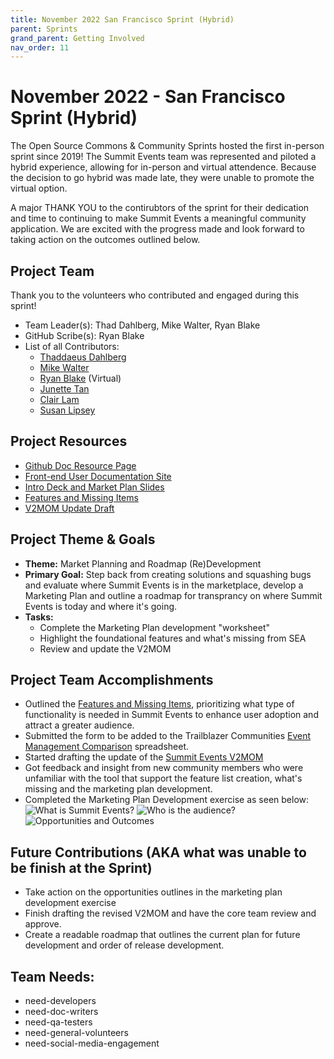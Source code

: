 ```yaml
---
title: November 2022 San Francisco Sprint (Hybrid)
parent: Sprints
grand_parent: Getting Involved
nav_order: 11
---
```

# November 2022 - San Francisco Sprint (Hybrid)
The Open Source Commons & Community Sprints hosted the first in-person sprint since 2019! The Summit Events team was represented and piloted a hybrid experience, allowing for in-person and virtual attendence. Because the decision to go hybrid was made late, they were unable to promote the virtual option.

A major THANK YOU to the contirubtors of the sprint for their dedication and time to continuing to make Summit Events a meaningful community application.  We are excited with the progress made and look forward to taking action on the outcomes outlined below.


## Project Team
Thank you to the volunteers who contributed and engaged during this sprint!
* Team Leader(s): Thad Dahlberg, Mike Walter, Ryan Blake
* GitHub Scribe(s): Ryan Blake
* List of all Contributors: 
  - [Thaddaeus Dahlberg](https://github.com/tcdahlberg)
  - [Mike Walter](https://github.com/walt0019)
  - [Ryan Blake](https://github.com/rdblake21) (Virtual)
  - [Junette Tan]()
  - [Clair Lam]()
  - [Susan Lipsey]()


## Project Resources
* [Github Doc Resource Page](https://github.com/SFDO-Community-Sprints/summit-events-app-documentation)
* [Front-end User Documentation Site](https://sfdo-community-sprints.github.io/summit-events-app-documentation/)
* [Intro Deck and Market Plan Slides](https://docs.google.com/presentation/d/1WO0zTa5bbsIqCws6OnBlmRRb681rYJIblMx1h7sIhC4/edit?usp=sharing)
* [Features and Missing Items](https://docs.google.com/document/d/15aNoF0RdD4b2yPovkC6z4ChxbV4tthYLYgsxKTdqWno/edit?usp=sharing) 
* [V2MOM Update Draft](https://docs.google.com/document/d/135wpVAaDBLrilpF1CI6V0Y4Nu0GoefHatxMiwaSe1ek/edit?usp=sharing)

## Project Theme & Goals
* **Theme:** Market Planning and Roadmap (Re)Development
* **Primary Goal:** Step back from creating solutions and squashing bugs and evaluate where Summit Events is in the marketplace, develop a Marketing Plan and outline a roadmap for transprancy on where Summit Events is today and where it's going.
* **Tasks:** 
  * Complete the Marketing Plan development "worksheet"
  * Highlight the foundational features and what's missing from SEA
  * Review and update the V2MOM

## Project Team Accomplishments
* Outlined the [Features and Missing Items](https://docs.google.com/document/d/15aNoF0RdD4b2yPovkC6z4ChxbV4tthYLYgsxKTdqWno/edit?usp=sharing), prioritizing what type of functionality is needed in Summit Events to enhance user adoption and attract a greater audience.
* Submitted the form to be added to the Trailblazer Communities [Event Management Comparison](https://docs.google.com/spreadsheets/d/1fqK2XHr6tdF_vZWI5BFmRvZDWucMekoBVqJKowV6RCA/edit#gid=0) spreadsheet.
* Started drafting the update of the [Summit Events V2MOM](https://docs.google.com/document/d/135wpVAaDBLrilpF1CI6V0Y4Nu0GoefHatxMiwaSe1ek/edit?usp=sharing)
* Got feedback and insight from new community members who were unfamiliar with the tool that support the feature list creation, what's missing and the marketing plan development. 
* Completed the Marketing Plan Development exercise as seen below:
![What is Summit Events?]()
![Who is the audience?]()
![Opportunities and Outcomes]()



## Future Contributions (AKA what was unable to be finish at the Sprint)
* Take action on the opportunities outlines in the marketing plan development exercise
* Finish drafting the revised V2MOM and have the core team review and approve.
* Create a readable roadmap that outlines the current plan for future development and order of release development.


## Team Needs:
* need-developers
* need-doc-writers
* need-qa-testers
* need-general-volunteers
* need-social-media-engagement
